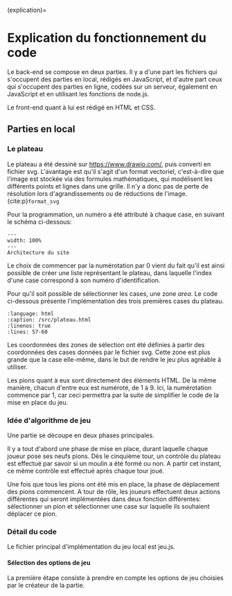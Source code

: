 (explication)=

# Explication du fonctionnement du code

Le back-end se compose en deux parties. Il y a d'une part les fichiers qui s'occupent des parties en local, rédigés en JavaScript, et d'autre part ceux qui s'occupent des parties en ligne, codées sur un serveur, également en JavaScript et en utilisant les fonctions de node.js.

Le front-end quant à lui est rédigé en HTML et CSS.

## Parties en local

### Le plateau

Le plateau a été dessiné sur https://www.drawio.com/, puis converti en fichier svg. L'avantage est qu'il s'agit d'un format vectoriel, c'est-à-dire que l'image est stockée via des formules mathématiques, qui modélisent les différents points et lignes dans une grille.
Il n'y a donc pas de perte de résolution lors d'agrandissements ou de réductions de l'image. {cite:p}`format_svg`

Pour la programmation, un numéro a été attributé à chaque case, en suivant le schéma ci-dessous:

```{figure} images/plateau.png
---
width: 100%
---
Architecture du site
```
Le choix de commencer par la numérotation par 0 vient du fait qu'il est ainsi possible de créer une liste représentant le plateau, dans laquelle l'index d'une case correspond à son numéro d'identification.

Pour qu'il soit possible de sélectionner les cases, une zone <em>area</em>. Le code ci-dessous présente l'implémentation des trois premières cases du plateau.

```{literalinclude} /src/plateau.html
:language: html
:caption: /src/plateau.html
:linenos: true
:lines: 57-60
```

Les coordonnées des zones de sélection ont été définies à partir des coordonnées des cases données par le fichier svg. Cette zone est plus grande que la case elle-même, dans le but de rendre le jeu plus agréable à utiliser.

Les pions quant à eux sont directement des éléments HTML. De la même manière, chacun d'entre eux est numéroté, de 1 à 9. Ici, la numérotation commence par 1, car ceci permettra par la suite de simplifier le code de la mise en place du jeu. 


### Idée d'algorithme de jeu

Une partie se découpe en deux phases principales. 

Il y a tout d'abord une phase de mise en place, durant laquelle chaque joueur pose ses neufs pions. Dès le cinquième tour, un contrôle du plateau est effectué par savoir si un moulin a été formé ou non. A partir cet instant, ce même contrôle est effectué après chaque tour joué.

Une fois que tous les pions ont été mis en place, la phase de déplacement des pions commencent. A tour de rôle, les joueurs effectuent deux actions différentes qui seront implémentées dans deux fonction différentes: sélectionner un pion et sélectionner une case sur laquelle ils souhaient déplacer ce pion.

### Détail du code

Le fichier principal d'implémentation du jeu local est <emp>jeu.js</emp>.

#### Sélection des options de jeu

La première étape consiste à prendre en compte les options de jeu choisies par le créateur de la partie. 


